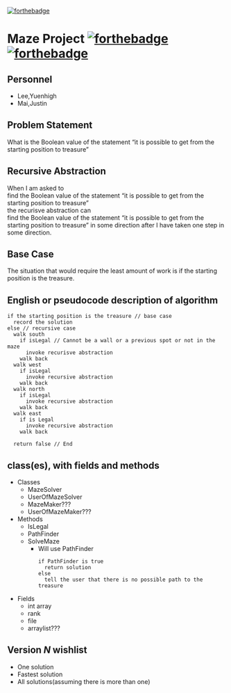 [![forthebadge](https://forthebadge.com/images/badges/check-it-out.svg)](https://forthebadge.com)
# Maze Project [![forthebadge](https://forthebadge.com/images/badges/made-with-java.svg)](https://forthebadge.com) [![forthebadge](https://forthebadge.com/images/badges/contains-cat-gifs.svg)](https://forthebadge.com)
## Personnel
* Lee,Yuenhigh
* Mai,Justin

## Problem Statement

What is the Boolean value of the statement “it is possible to get from the starting position to treasure”

## Recursive Abstraction 

When I am asked to  
find the Boolean value of the statement “it is possible to get from the starting position to treasure”  
the recurisve abstraction can  
find the Boolean value of the statement “it is possible to get from the starting position to treasure” in some direction after I have taken one step in some direction.

## Base Case

The situation that would require the least amount of work is if the starting position is the treasure.

## English or pseudocode description of algorithm
```
if the starting position is the treasure // base case
  record the solution
else // recursive case
  walk south
    if isLegal // Cannot be a wall or a previous spot or not in the maze
      invoke recurisve abstraction
    walk back
  walk west
    if isLegal 
      invoke recursive abstraction
    walk back
  walk north
    if isLegal
      invoke recursive abstraction 
    walk back
  walk east
    if is Legal
      invoke recursive abstraction 
    walk back
    
  return false // End    
```
## class(es), with fields and methods

* Classes
  * MazeSolver
  * UserOfMazeSolver
  * MazeMaker???
  * UserOfMazeMaker???
* Methods
  * IsLegal
  * PathFinder
  * SolveMaze
    * Will use PathFinder
      ```
      if PathFinder is true
        return solution
      else 
        tell the user that there is no possible path to the treasure
      ```
* Fields
  * int array
  * rank
  * file
  * arraylist???

## Version *N* wishlist
* One solution
* Fastest solution
* All solutions(assuming there is more than one)
